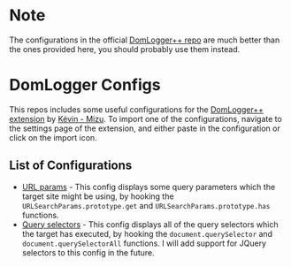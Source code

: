 # Note
The configurations in the official [DomLogger++ repo](https://github.com/kevin-mizu/domloggerpp) are much better than the ones provided here, you should probably use them instead.

# DomLogger Configs
This repos includes some useful configurations for the [DomLogger++ extension](https://github.com/kevin-mizu/domloggerpp) by [Kévin - Mizu](https://github.com/kevin-mizu). To import one of the configurations, navigate to the settings page of the extension, and either paste in the configuration or click on the import icon.

## List of Configurations
- [URL params](URL-params.json) - This config displays some query parameters which the target site might be using, by hooking the `URLSearchParams.prototype.get` and `URLSearchParams.prototype.has` functions.
- [Query selectors](query-selectors.json) - This config displays all of the query selectors which the target has executed, by hooking the `document.querySelector` and `document.querySelectorAll` functions. I will add support for JQuery selectors to this config in the future.
